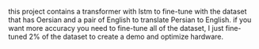 this project contains a transformer with lstm to fine-tune with the dataset that has Oersian and a pair of English to translate Persian to English.
if you want more accuracy you need to fine-tune all of the dataset, I just fine-tuned 2% of the dataset to create a demo and optimize hardware.
